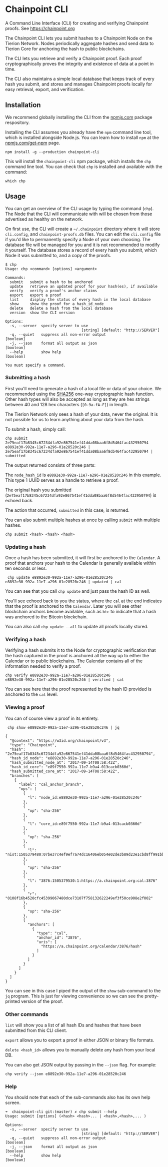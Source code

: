 # Chainpoint CLI 

A Command Line Interface (CLI) for creating and verifying Chainpoint proofs. See https://chainpoint.org

The Chainpoint CLI lets you submit hashes to a Chainpoint Node on the Tierion Network. Nodes periodically aggregate hashes and send data to Tierion Core for anchoring the hash to public blockchains.

The CLI lets you retrieve and verify a Chainpoint proof. Each proof cryptographically proves the integrity and existence of data at a point in time.

The CLI also maintains a simple local database that keeps track of
every hash you submit, and stores and manages Chainpoint proofs
locally for easy retrieval, export, and verification.

## Installation

We recommend globally installing the CLI from the
[npmjs.com](https://www.npmjs.com/) package respository.

Installing the CLI assumes you already have the `npm` command line tool,
which is installed alongside Node.js. You can learn how to install
`npm` at the [npmjs.com/get-npm](https://www.npmjs.com/get-npm) page.

```
npm install -g --production chainpoint-cli
```

This will install the `chainpoint-cli` npm package, which installs
the `chp` command line tool. You can check that `chp` is installed
and available with the command:

```
which chp
```

## Usage

You can get an overview of the CLI usage by typing the command (`chp`). The Node that the CLI will
communicate with will be chosen from those advertised as healthy on the network.

On first use, the CLI will create a `~/.chainpoint` directory
where it will store `cli.config`, and `chainpoint-proofs.db`
files. You can edit the `cli.config` file if you'd like to
permanently specify a Node of your own choosing. The database
file will be managed for you and it is not recommended to
modify it yourself. The database stores a record of every hash
you submit, which Node it was submitted to, and a copy of the
proofs.

```
$ chp
Usage: chp <command> [options] <argument>

Commands:
  submit   submit a hash to be anchored
  update   retrieve an updated proof for your hash(es), if available
  verify   verify a proof's anchor claims
  export   export a proof
  list     display the status of every hash in the local database
  show     show the proof for a hash_id_node
  delete   delete a hash from the local database
  version  show the CLI version

Options:
  -s, --server  specify server to use
                                  [string] [default: "http://SERVER"]
  -q, --quiet   suppress all non-error output                          [boolean]
  -j, --json    format all output as json                              [boolean]
  --help        show help                                              [boolean]

You must specify a command.
```

### Submitting a hash

First you'll need to generate a hash of a local file or data
of your choice. We recommended using the [SHA256](https://en.wikipedia.org/wiki/SHA-2) one-way cryptographic hash function. Other hash types will also be accepted as long as they are hex strings between 40 and 128 hex characters (`[0-9a-fA-F]`) in length.

The Tierion Network only sees a hash of your data, never the
original. It is not possible for us to learn anything about your
data from the hash.

To submit a hash, simply call:

```
chp submit 2e75eaf17b8345c67234dfa92e867541ef41dda08baa6f8d5464fac432950794
e8892e30-992a-11e7-a296-01e28520c246 | 2e75eaf17b8345c67234dfa92e867541ef41dda08baa6f8d5464fac432950794 | submitted
```

The output returned consists of three parts:

The `node_hash_id` is `e8892e30-992a-11e7-a296-01e28520c246` in this example. This type 1 UUID serves as a handle to retrieve a proof.

The original hash you submitted (`2e75eaf17b8345c67234dfa92e867541ef41dda08baa6f8d5464fac432950794`) is echoed back.

The action that occurred, `submitted` in this case, is returned.

You can also submit multiple hashes at once by calling `submit` with multiple hashes.

```
chp submit <hash> <hash> <hash>
```

### Updating a hash

Once a hash has been submitted, it will first be anchored to the `Calendar`. A proof that anchors your hash to the Calendar is generally available within ten seconds or less.

```
 chp update e8892e30-992a-11e7-a296-01e28520c246
e8892e30-992a-11e7-a296-01e28520c246 | updated | cal
```

You can see that you call `chp update` and just pass the hash ID as well.

You'll see echoed back to you the status, where the `cal` at the end indicates that the proof is anchored to the `Calendar`. Later you will see other blockchain anchors become available, such as `btc` to indicate that a
hash was anchored to the Bitcoin blockchain.

You can also call `chp update --all` to update all proofs locally stored.

### Verifying a hash

Verifying a hash submits it to the Node for cryptographic verification that the hash captured in the proof is anchored all the way up to either the Calendar or to public blockchains. The Calendar contains all of the information needed to verify a proof.

```
chp verify e8892e30-992a-11e7-a296-01e28520c246
e8892e30-992a-11e7-a296-01e28520c246 | verified | cal
```

You can see here that the proof represented by the hash ID provided is anchored to the `cal` level.

### Viewing a proof

You can of course view a proof in its entirety.

```
 chp show e8892e30-992a-11e7-a296-01e28520c246 | jq

{
  "@context": "https://w3id.org/chainpoint/v3",
  "type": "Chainpoint",
  "hash": "2e75eaf17b8345c67234dfa92e867541ef41dda08baa6f8d5464fac432950794",
  "hash_id_node": "e8892e30-992a-11e7-a296-01e28520c246",
  "hash_submitted_node_at": "2017-09-14T08:58:42Z",
  "hash_id_core": "e89f7550-992a-11e7-b9a4-013cacb0360d",
  "hash_submitted_core_at": "2017-09-14T08:58:42Z",
  "branches": [
    {
      "label": "cal_anchor_branch",
      "ops": [
        {
          "l": "node_id:e8892e30-992a-11e7-a296-01e28520c246"
        },
        {
          "op": "sha-256"
        },
        {
          "l": "core_id:e89f7550-992a-11e7-b9a4-013cacb0360d"
        },
        {
          "op": "sha-256"
        },
        {
          "l": "nist:1505379480:07be37c4ef9ef7a74dc16406eb054e02de3b89d23e1cbd8ff991bb811c0f2b3f596573849963554ff222c92ee643c2598e78022d4ab4af5df2422c836d89365c"
        },
        {
          "op": "sha-256"
        },
        {
          "l": "3876:1505379530:1:https://a.chainpoint.org:cal:3876"
        },
        {
          "r": "0108f16b4520cfc45399067480dce73107f758132622249ef3f50ce908e2f002"
        },
        {
          "op": "sha-256"
        },
        {
          "anchors": [
            {
              "type": "cal",
              "anchor_id": "3876",
              "uris": [
                "https://a.chainpoint.org/calendar/3876/hash"
              ]
            }
          ]
        }
      ]
    }
  ]
}
```

You can see in this case I piped the output of the `show` sub-command to the `jq` program. This is just for viewing convenience so we can see the pretty-printed version of the proof.

### Other commands

`list` will show you a list of all hash IDs and hashes that have been submitted from this CLI client.

`export` allows you to export a proof in either JSON or binary file formats.

`delete <hash_id>` allows you to manually delete any hash from your local DB.

You can also get JSON output by passing in the `--json` flag. For example:

```
chp verify --json e8892e30-992a-11e7-a296-01e28520c246
```

### Help

You should note that each of the sub-commands also has its own help screen.

```
➜  chainpoint-cli git:(master) ✗ chp submit --help
Usage: submit [options] (<hash> <hash>... | <hash>,<hash>,... )

Options:
  -s, --server  specify server to use
                                  [string] [default: "http://SERVER"]
  -q, --quiet   suppress all non-error output                          [boolean]
  -j, --json    format all output as json                              [boolean]
  --help        show help                                              [boolean]
  ```
